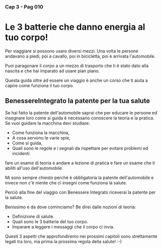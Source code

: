 ### Cap 3 - Pag 010

# Le 3 batterie che danno energia al tuo corpo!

Per viaggiare si possono usare diversi mezzi. Una volta le persone andavano a piedi, poi a cavallo, poi in bicicletta, poi è arrivata l'automobile. 

Puoi paragonare il corpo a un mezzo di trasporto che ti è stato dato alla nascita e che hai imparato ad usare pian piano. 

Questa guida oltre ad essere un viaggio è anche un corso che ti aiuta a capire come funziona il tuo corpo.

## BenessereIntegrato la patente per la tua salute

Se hai fatto la patente dell'automobile saprai che per educare le persone ed insegnare loro come si guida è necessario conoscere la teoria e la pratica.
Se vuoi guidare la macchina devi studiare:

- Come funziona la macchina,
- A cosa servono le varie spie,
- Come si guida,
- Quali sono le regole e i segnali da rispettare per evitare problemi ed incidenti.

fare un esame di teoria e andare a lezione di pratica e fare un esame che ti abiliti all'uso dell'automobile.

Mi sono sempre chiesto perchè è obbligatoria la patente dell'automobile e invece non c'è niente che ci insegni come funziona la salute.

Perciò alla fine del viaggio con Benessere Integrato riceverai la patente per la salute.

Benissimo e da dove cominciamo? Be direi dalle nozioni di teoria:
- Definizione di salute. 
- Quali sono le 3 batterie del tuo corpo. 
- Imparare a leggere i messaggi che il corpo ci invia.

Questi 3 aspetti che approfondiremo nei prossimi capitoli sono strettamente legati tra loro, ma prima la prossima regola della salute! :-)

<!--stackedit_data:
eyJoaXN0b3J5IjpbMTIwMTQzNDQ5MywtMjAwNjY3NzQwNywtNj
Q0MTU0MTA4XX0=
-->

